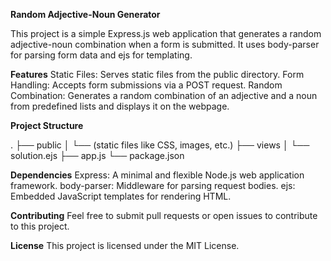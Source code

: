 **Random Adjective-Noun Generator**

This project is a simple Express.js web application that generates a random adjective-noun combination when a form is submitted. 
It uses body-parser for parsing form data and ejs for templating.

**Features**
Static Files: Serves static files from the public directory.
Form Handling: Accepts form submissions via a POST request.
Random Combination: Generates a random combination of an adjective and a noun from predefined lists and displays it on the webpage.

**Project Structure**

.
├── public
│   └── (static files like CSS, images, etc.)
├── views
│   └── solution.ejs
├── app.js
└── package.json


**Dependencies**
Express: A minimal and flexible Node.js web application framework.
body-parser: Middleware for parsing request bodies.
ejs: Embedded JavaScript templates for rendering HTML.

**Contributing**
Feel free to submit pull requests or open issues to contribute to this project.

**License**
This project is licensed under the MIT License.
